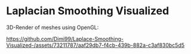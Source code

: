 # Laplacian Smoothing Visualized

3D-Render of meshes using OpenGL: 


https://github.com/Dimi99/Laplace-Smoothing-Visualized-/assets/73211787/aaf29db7-f4cb-439b-882a-c3af830bc5d5




